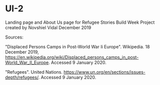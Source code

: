 # UI-2

Landing page and About Us page for Refugee Stories Build Week Project
created by Novshiel Vidal
December 2019

Sources:

"Displaced Persons Camps in Post-World War Ii Europe".  Wikipedia.  18 December 2019, https://en.wikipedia.org/wiki/Displaced_persons_camps_in_post-World_War_II_Europe.  Accessed 9 January 2020. 

"Refugees".  United Nations.  https://www.un.org/en/sections/issues-depth/refugees/.  Accessed 9 January 2020.

